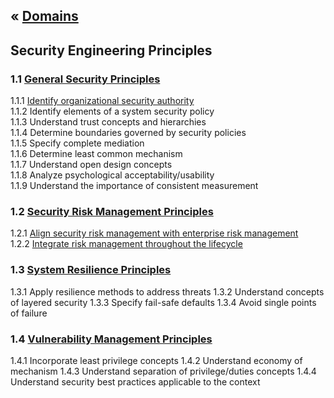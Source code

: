 &laquo; [Domains](../index.md)
---
## Security Engineering Principles

### 1.1 [General Security Principles](task-1.1.md)
1.1.1  [Identify organizational security authority](task-1.1.md#111-)  
1.1.2  Identify elements of a system security policy  
1.1.3 Understand trust concepts and hierarchies  
1.1.4 Determine boundaries governed by security policies  
1.1.5 Specify complete mediation  
1.1.6 Determine least common mechanism  
1.1.7 Understand open design concepts  
1.1.8 Analyze psychological acceptability/usability  
1.1.9 Understand the importance of consistent measurement  

### 1.2 [Security Risk Management Principles]( task-1.2.md)
1.2.1  [Align security risk management with enterprise risk management](task-1.2.md#121-)  
1.2.2  [Integrate risk management throughout the lifecycle](task-1.2.md#122-)

### 1.3 [System Resilience Principles](task-1.3.md)
1.3.1  Apply resilience methods to address threats
1.3.2  Understand concepts of layered security
1.3.3  Specify fail-safe defaults
1.3.4  Avoid single points of failure

### 1.4 [Vulnerability Management Principles](task-1.4.md)
1.4.1  Incorporate least privilege concepts
1.4.2  Understand economy of mechanism
1.4.3  Understand separation of privilege/duties concepts
1.4.4  Understand security best practices applicable to the context
<!--stackedit_data:
eyJoaXN0b3J5IjpbMTU2MjgzMzA0OSwtMTY3MjAxODEwOCwxMT
c4MDA0NzU0LC0xODE2NTE4MjI0LC05Njg5MDI0ODIsMTUyNzQ0
NTM5MywxNTI3NDQ1MzkzLDE3NjI0NDkxMTFdfQ==
-->